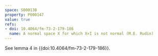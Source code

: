 ```yaml
---
space: S000138
property: P000147
value: true
refs:
- doi: 10.4064/fm-73-2-179-186
  name: A normal space X for which X×I is not normal (M.E. Rudin)
---
```


See lemma 4 in {{doi:10.4064/fm-73-2-179-186}}.
